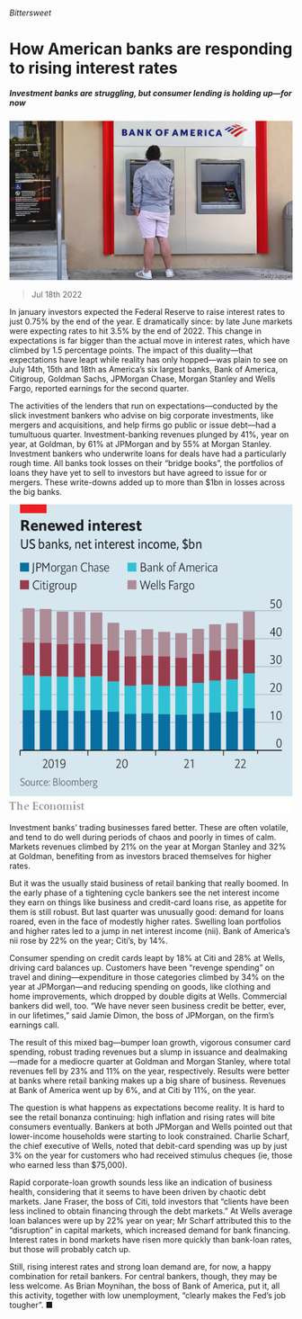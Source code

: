 ###### Bittersweet

# How American banks are responding to rising interest rates 

##### Investment banks are struggling, but consumer lending is holding up—for now 

![image](images/20220723_FNP003.jpg) 

> Jul 18th 2022 

In january investors expected the Federal Reserve to raise interest rates to just 0.75% by the end of the year. E dramatically since: by late June markets were expecting rates to hit 3.5% by the end of 2022. This change in expectations is far bigger than the actual move in interest rates, which have climbed by 1.5 percentage points. The impact of this duality—that expectations have leapt while reality has only hopped—was plain to see on July 14th, 15th and 18th as America’s six largest banks, Bank of America, Citigroup, Goldman Sachs, JPMorgan Chase, Morgan Stanley and Wells Fargo, reported earnings for the second quarter.

The activities of the lenders that run on expectations—conducted by the slick investment bankers who advise on big corporate investments, like mergers and acquisitions, and help firms go public or issue debt—had a tumultuous quarter. Investment-banking revenues plunged by 41%, year on year, at Goldman, by 61% at JPMorgan and by 55% at Morgan Stanley. Investment bankers who underwrite loans for deals have had a particularly rough time. All banks took losses on their “bridge books”, the portfolios of loans they have yet to sell to investors but have agreed to issue for  or mergers. These write-downs added up to more than $1bn in losses across the big banks.

![image](images/20220723_FNC207.png) 


Investment banks’ trading businesses fared better. These are often volatile, and tend to do well during periods of chaos and poorly in times of calm. Markets revenues climbed by 21% on the year at Morgan Stanley and 32% at Goldman, benefiting from  as investors braced themselves for higher rates.

But it was the usually staid business of retail banking that really boomed. In the early phase of a tightening cycle bankers see the net interest income they earn on things like business and credit-card loans rise, as appetite for them is still robust. But last quarter was unusually good: demand for loans roared, even in the face of modestly higher rates. Swelling loan portfolios and higher rates led to a jump in net interest income (nii). Bank of America’s nii rose by 22% on the year; Citi’s, by 14%. 

Consumer spending on credit cards leapt by 18% at Citi and 28% at Wells, driving card balances up. Customers have been “revenge spending” on travel and dining—expenditure in those categories climbed by 34% on the year at JPMorgan—and reducing spending on goods, like clothing and home improvements, which dropped by double digits at Wells. Commercial bankers did well, too. “We have never seen business credit be better, ever, in our lifetimes,” said Jamie Dimon, the boss of JPMorgan, on the firm’s earnings call.

The result of this mixed bag—bumper loan growth, vigorous consumer card spending, robust trading revenues but a slump in issuance and dealmaking—made for a mediocre quarter at Goldman and Morgan Stanley, where total revenues fell by 23% and 11% on the year, respectively. Results were better at banks where retail banking makes up a big share of business. Revenues at Bank of America went up by 6%, and at Citi by 11%, on the year.

The question is what happens as expectations become reality. It is hard to see the retail bonanza continuing: high inflation and rising rates will bite consumers eventually. Bankers at both JPMorgan and Wells pointed out that lower-income households were starting to look constrained. Charlie Scharf, the chief executive of Wells, noted that debit-card spending was up by just 3% on the year for customers who had received stimulus cheques (ie, those who earned less than $75,000). 

Rapid corporate-loan growth sounds less like an indication of business health, considering that it seems to have been driven by chaotic debt markets. Jane Fraser, the boss of Citi, told investors that “clients have been less inclined to obtain financing through the debt markets.” At Wells average loan balances were up by 22% year on year; Mr Scharf attributed this to the “disruption” in capital markets, which increased demand for bank financing. Interest rates in bond markets have risen more quickly than bank-loan rates, but those will probably catch up.

Still, rising interest rates and strong loan demand are, for now, a happy combination for retail bankers. For central bankers, though, they may be less welcome. As Brian Moynihan, the boss of Bank of America, put it, all this activity, together with low unemployment, “clearly makes the Fed’s job tougher”. ■



